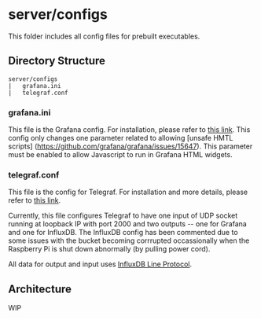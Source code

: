 # server/configs
This folder includes all config files for prebuilt executables.


## Directory Structure

```
server/configs
|   grafana.ini
|   telegraf.conf
```

### grafana.ini
This file is the Grafana config. For installation, please refer to [this link](https://grafana.com/docs/grafana/latest/setup-grafana/configure-grafana/). This config only changes one parameter related to allowing [unsafe HMTL scripts] (https://github.com/grafana/grafana/issues/15647). This parameter must be enabled to allow Javascript to run in Grafana HTML widgets.

### telegraf.conf
This file is the config for Telegraf. For installation and more details, please refer to [this link](https://docs.influxdata.com/telegraf/v1.24/configuration/). 

Currently, this file configures Telegraf to have one input of UDP socket running at loopback IP with port 2000 and two outputs -- one for Grafana and one for InfluxDB. The InfluxDB config has been commented due to some issues with the bucket becoming corrrupted occassionally when the Raspberry Pi is shut down abnormally (by pulling power cord).

All data for output and input uses [InfluxDB Line Protocol](https://docs.influxdata.com/influxdb/v1.8/write_protocols/line_protocol_tutorial/).


## Architecture
WIP
